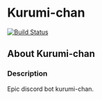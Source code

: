 # Kurumi-chan
[![Build Status](https://github.com/Valdi1111/kurumi-chan/actions/workflows/gradle.yml/badge.svg?branch=main&event=push)](https://github.com/Valdi1111/kurumi-chan/actions/workflows/gradle.yml)

## About Kurumi-chan

### Description
Epic discord bot kurumi-chan.
